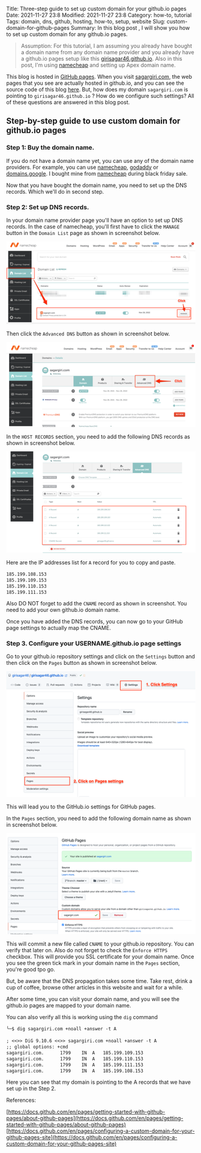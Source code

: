 Title: Three-step guide to set up custom domain for your github.io pages
Date: 2021-11-27 23:8
Modified: 2021-11-27 23:8
Category: how-to, tutorial
Tags: domain, dns, github, hosting, how-to, setup, website
Slug: custom-domain-for-github-pages
Summary: In this blog post , I will show you how to set up custom domain for any github.io pages.

> Assumption: For this tutorial, I am assuming you already have bought a domain name from any domain name provider and you already have a github.io pages setup like this [girisagar46.github.io](https://girisagar46.github.io).
> Also in this post, I'm using [namecheap](https://www.namecheap.com) and setting up Apex domain name.

This blog is hosted in [GitHub pages][1]. When you visit [sagargiri.com](https://sagargiri.com), the web pages that you see are actually hosted in github.io, and you can see the source code of this blog [here](https://github.com/girisagar46/girisagar46.github.io/).
But, how does my domain `sagargiri.com` is pointing to `girisagar46.github.io` ? How do we configure such settings?
All of these questions are answered in this blog post.

## Step-by-step guide to use custom domain for github.io pages

### Step 1: Buy the domain name.

If you do not have a domain name yet, you can use any of the domain name providers. For example, you can use [namecheap](https://www.namecheap.com), [godaddy](https://www.godaddy.com) or [domains.google](https://domains.google).
I bought mine from [namecheap](https://www.namecheap.com) during black friday sale.

Now that you have bought the domain name, you need to set up the DNS records. Which we'll do in second step.

### Step 2: Set up DNS records.

In your domain name provider page you'll have an option to set up DNS records. In the case of namecheap, you'll first have to click the `MANAGE` button in the `Domain List` page as shown in screenshot below.

![](../images/setup-domain-github-pages/manage.png)

Then click the `Advanced DNS` button as shown in screenshot below.

![](../images/setup-domain-github-pages/advanced-dns.png)

In the `HOST RECORDS` section, you need to add the following DNS records as shown in screenshot below.

![](../images/setup-domain-github-pages/host-record.png)

Here are the IP addresses list for `A` record for you to copy and paste.

```
185.199.108.153
185.199.109.153
185.199.110.153
185.199.111.153
```

Also DO NOT forget to add the `CNAME` record as shown in screenshot.
You need to add your own github.io domain name.

Once you have added the DNS records, you can now go to your GitHub page settings to actually map the CNAME.

### Step 3. Configure your USERNAME.github.io page settings

Go to your github.io repository settings and click on the `Settings` button and then click on the `Pages` button as shown in screenshot below.

![](../images/setup-domain-github-pages/github-settings.png)

This will lead you to the GitHub.io settings for GitHub pages.

In the `Pages` section, you need to add the following domain name as shown in screenshot below.

![](../images/setup-domain-github-pages/custom-domain.png)

This will commit a new file called `CNAME` to your github.io repository. You can verify that later on. Also do not forget to check the `Enforce HTTPS ` checkbox. This will provide you SSL certificate for your domain name. Once you see the green tick mark in your domain name in the `Pages` section, you're good tpo go.

But, be aware that the DNS propagation takes some time. Take rest, drink a cup of coffee, browse other articles in this website and wait for a while.

After some time, you can visit your domain name, and you will see the github.io pages are mapped to your domain name.

You can also verify all this is working using the `dig` command

```
╰─$ dig sagargiri.com +noall +answer -t A

; <<>> DiG 9.10.6 <<>> sagargiri.com +noall +answer -t A
;; global options: +cmd
sagargiri.com.		1799	IN	A	185.199.109.153
sagargiri.com.		1799	IN	A	185.199.110.153
sagargiri.com.		1799	IN	A	185.199.111.153
sagargiri.com.		1799	IN	A	185.199.108.153
```

Here you can see that my domain is pointing to the A records that we have set up in the Step 2.


References:

[https://docs.github.com/en/pages/getting-started-with-github-pages/about-github-pages](https://docs.github.com/en/pages/getting-started-with-github-pages/about-github-pages)
[https://docs.github.com/en/pages/configuring-a-custom-domain-for-your-github-pages-site](https://docs.github.com/en/pages/configuring-a-custom-domain-for-your-github-pages-site)


[1]: https://docs.github.com/en/pages/getting-started-with-github-pages/about-github-pages
